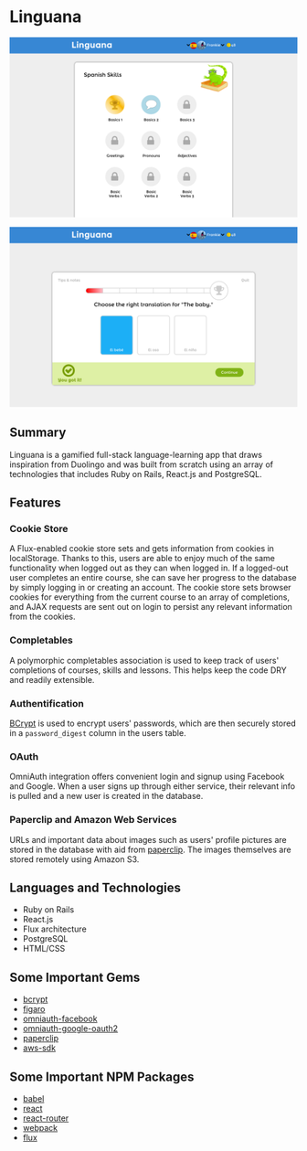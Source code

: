 # Linguana

![Image of Linguana Skills Page](screenshots/screenshot1.png)


![Image of Linguana Lesson](screenshots/screenshot2.png)

## Summary

Linguana is a gamified full-stack language-learning app that draws inspiration from Duolingo and was built from scratch using an array of technologies that includes Ruby on Rails, React.js and PostgreSQL.

## Features

### Cookie Store

A Flux-enabled cookie store sets and gets information from cookies in localStorage. Thanks to this, users are able to enjoy much of the same functionality when logged out as they can when logged in. If a logged-out user completes an entire course, she can save her progress to the database by simply logging in or creating an account. The cookie store sets browser cookies for everything from the current course to an array of completions, and AJAX requests are sent out on login to persist any relevant information from the cookies.

### Completables

A polymorphic completables association is used to keep track of users' completions of courses, skills and lessons. This helps keep the code DRY and readily extensible.

### Authentification

[BCrypt][bcrypt-link] is used to encrypt users' passwords, which are then securely stored in a `password_digest` column in the users table.

### OAuth

OmniAuth integration offers convenient login and signup using Facebook and Google. When a user signs up through either service, their relevant info is pulled and a new user is created in the database.

### Paperclip and Amazon Web Services

URLs and important data about images such as users' profile pictures are stored in the database with aid from [paperclip][paperclip]. The images themselves are stored remotely using Amazon S3.

## Languages and Technologies

* Ruby on Rails
* React.js
* Flux architecture
* PostgreSQL
* HTML/CSS

## Some Important Gems

* [bcrypt][bcrypt-link]
* [figaro][figaro-link]
* [omniauth-facebook][oauth-facebook]
* [omniauth-google-oauth2][oauth-google]
* [paperclip][paperclip]
* [aws-sdk][aws]

## Some Important NPM Packages

* [babel][babel]
* [react][react]
* [react-router][react-router]
* [webpack][webpack]
* [flux][flux]

[bcrypt-link]: https://github.com/codahale/bcrypt-ruby
[oauth-facebook]: https://github.com/mkdynamic/omniauth-facebook
[oauth-google]: https://github.com/zquestz/omniauth-google-oauth2
[paperclip]: https://github.com/thoughtbot/paperclip
[aws]: https://github.com/aws/aws-sdk-ruby
[figaro-link]: https://github.com/laserlemon/figaro

[flux]: https://github.com/facebook/flux
[webpack]: https://webpack.github.io/
[react-router]: https://github.com/reactjs/react-router
[react]: https://facebook.github.io/react/docs/getting-started.html
[babel]: https://github.com/babel/babel

